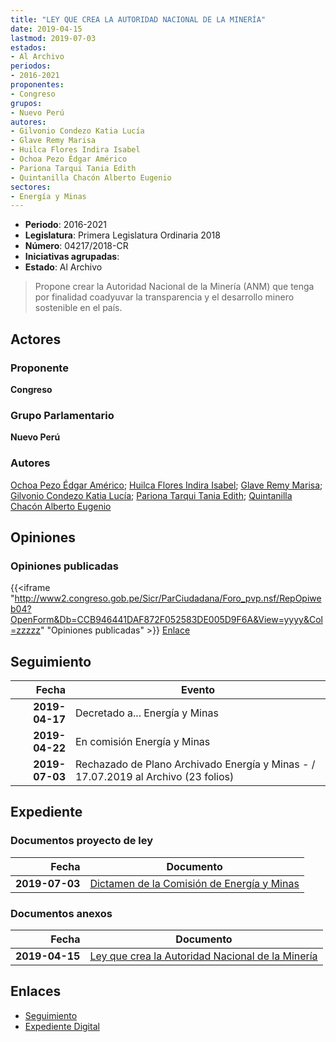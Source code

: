 ```yaml
---
title: "LEY QUE CREA LA AUTORIDAD NACIONAL DE LA MINERÍA"
date: 2019-04-15
lastmod: 2019-07-03
estados:
- Al Archivo
periodos:
- 2016-2021
proponentes:
- Congreso
grupos:
- Nuevo Perú
autores:
- Gilvonio Condezo Katia Lucía
- Glave Remy Marisa
- Huilca Flores Indira Isabel
- Ochoa Pezo Édgar Américo
- Pariona Tarqui Tania Edith
- Quintanilla Chacón Alberto Eugenio
sectores:
- Energía y Minas
---
```

- **Periodo**: 2016-2021
- **Legislatura**: Primera Legislatura Ordinaria 2018
- **Número**: 04217/2018-CR
- **Iniciativas agrupadas**: 
- **Estado**: Al Archivo

> Propone crear la Autoridad Nacional de la Minería (ANM) que tenga por finalidad coadyuvar la transparencia y el desarrollo minero sostenible en el país.


## Actores

### Proponente

**Congreso**

### Grupo Parlamentario

**Nuevo Perú**

### Autores

[Ochoa Pezo Édgar Américo](mailto:mailto:eochoa@congreso.gob.pe); [Huilca Flores Indira Isabel](mailto:mailto:ihuilca@congreso.gob.pe); [Glave Remy Marisa](mailto:mailto:mglave@congreso.gob.pe); [Gilvonio Condezo Katia Lucía](mailto:mailto:kgilvonio@congreso.gob.pe); [Pariona Tarqui Tania Edith](mailto:mailto:tpariona@congreso.gob.pe); [Quintanilla Chacón Alberto Eugenio](mailto:mailto:aquintanilla@congreso.gob.pe)

## Opiniones

### Opiniones publicadas

{{<iframe "http://www2.congreso.gob.pe/Sicr/ParCiudadana/Foro_pvp.nsf/RepOpiweb04?OpenForm&Db=CCB946441DAF872F052583DE005D9F6A&View=yyyy&Col=zzzzz" "Opiniones publicadas" >}}
[Enlace](http://www2.congreso.gob.pe/Sicr/ParCiudadana/Foro_pvp.nsf/RepOpiweb04?OpenForm&Db=CCB946441DAF872F052583DE005D9F6A&View=yyyy&Col=zzzzz)


## Seguimiento

| Fecha | Evento |
|------:|--------|
| **2019-04-17** | Decretado a... Energía y Minas |
| **2019-04-22** | En comisión Energía y Minas |
| **2019-07-03** | Rechazado de Plano Archivado Energía y Minas - / 17.07.2019 al Archivo (23 folios) |

## Expediente

### Documentos proyecto de ley

| Fecha | Documento |
|------:|-----------|
| **2019-07-03** | [Dictamen de la Comisión de Energía y Minas](http://www.leyes.congreso.gob.pe/Documentos/2016_2021/Dictamenes/Proyectos_de_Ley/04217DC11MAY20190703.pdf) |

### Documentos anexos

| Fecha | Documento |
|------:|-----------|
| **2019-04-15** | [Ley que crea la Autoridad Nacional de la Minería](http://www.leyes.congreso.gob.pe/Documentos/2016_2021/Proyectos_de_Ley_y_de_Resoluciones_Legislativas/PL0421720190415..pdf) |

## Enlaces

- [Seguimiento](http://www2.congreso.gob.pe/Sicr/TraDocEstProc/CLProLey2016.nsf/f7fff46988ca05b1052578e100829cc7/04edec0d9290d886052583dd007f1a74?OpenDocument)
- [Expediente Digital](http://www2.congreso.gob.pe/Sicr/TraDocEstProc/Expvirt_2011.nsf/visbusqptramdoc1621/04217?opendocument)

